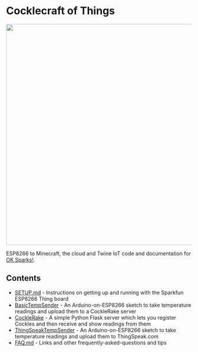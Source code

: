 # Cocklecraft of Things

<img
src="https://lh3.googleusercontent.com/Bk_5t1FrD3FqIVR_0edF_CdRK-fLeZUQFRkWZ2OU2z5w9GHk2atirmmTjQW9NqS5sp8ElDrQVTOVVughG88ZswNHH_q4bAmphNqCN__FSK5jWaQLnbpHprRC_VuT124yrqwVivbjlqvKfNWK_DAmbNAB2obNA7xXcuJ4WTR5RC9Y5il5neWMbk75Q0ge5aLGmKMdoN7yVwSVlKMwSAcj2araKdTmvKr2V7jP29rvN5ueZn8U5Zis670OBrAPGneF9uWzKHePOoTHpTcBWfTBki-fu4W2dCuCpLldzwIpKyyIcXVlgfELUR3bn9FDbsZMxFdXsr7mV_vaz18U3qaFrtakEG3seQQvXTkHSXqNL5SwtZlSWzl7Vx5gYvSv3mJwe_iVU6is7ud6dSfD0V45zrth1VV5NrinNOZQfn_7rNqUHXbJJqGXmanu2pTONGCSdHvSORQoq8_JBN5nCgImNi6Cc8HxdC-CKIFQkK98jpkB_1VJlYi1HDbEmwngfP6Ebl2ty0n2TsCXmvOH3des-FEeoIPgN_ixWd2IjdZ0Tr_jgHvPyPpubEwyrszrfBexLfNWuW9b40OSdK1oDkJS1ulMajd3HOjViOy-J0zmGmEUDuLM1-h2=w602-h674-no" width="600">

ESP8266 to Minecraft, the cloud and Twine IoT code and documentation for [OK Sparks!](http://slyrabbit.net/ok-sparks/).

## Contents

 * [SETUP.md](SETUP.md) - Instructions on getting up and running with the Sparkfun ESP8266 Thing board
 * [BasicTempSender](BasicTempSender) - An Arduino-on-ESP8266 sketch to take temperature readings and upload them to a CockleRake server
 * [CockleRake](CockleRake) - A simple Python Flask server which lets you register Cockles and then receive and show readings from them
 * [ThingSpeakTempSender](ThingSpeakTempSender) - An Arduino-on-ESP8266 sketch to take temperature readings and upload them to ThingSpeak.com
 * [FAQ.md](FAQ.md) - Links and other frequently-asked-questions and tips

